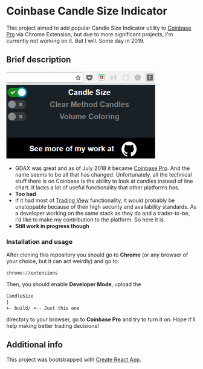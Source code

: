 # Coinbase Candle Size Indicator

This project aimed to add popular Candle Size Indicator utility to [Coinbase Pro](https://pro.coinbase.com/) via Chrome Extension, but due to more significant projects, I'm currently not working on it. But I will. Some day in 2019.

## Brief description

![](src/Interface.png)

* GDAX was great and as of July 2018 it became [Coinbase Pro](https://pro.coinbase.com/). And the name seems to be all that has changed. Unfortunately, all the technical stuff there is on Coinbase is the ability to look at candles instead of line chart. It lacks a lot of useful functionality that other platforms has.
* **Too bad**
* If it had most of [Trading View](https://tradingview.com) functionality, it would probably be unstoppable because of their high security and availability standards. As a developer working on the same stack as they do and a trader-to-be, I'd like to make my contribution to the platform. So here it is.
* **Still work in progress though**

### Installation and usage

After cloning this repository you should go to **Chrome** (or any browser of your choice, but it can act weirdly) and go to:

```
chrome://extensions
```

Then, you should enable **Developer Mode**, upload the

```
CandleSize
|
+- build/ <-- Just this one
```
directory to your browser, go to **Coinbase Pro** and try to turn it on. Hope it'll help making better trading decisions!

## Additional info

This project was bootstrapped with [Create React App](https://github.com/facebookincubator/create-react-app).
